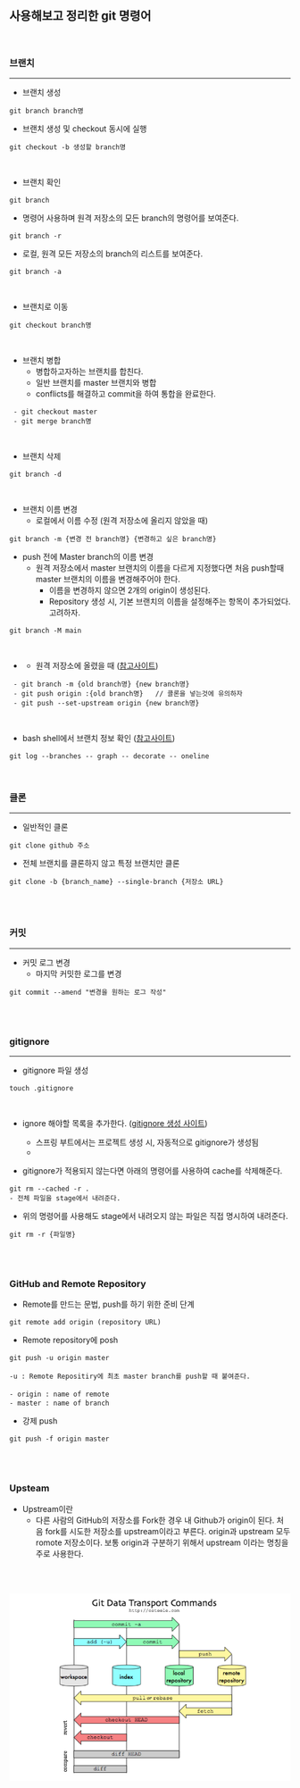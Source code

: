 ## 사용해보고 정리한 git 명령어

<br>

### 브랜치
---

- 브랜치 생성
```vim
git branch branch명
```

- 브랜치 생성 및 checkout 동시에 실행
```vim
git checkout -b 생성할 branch명
```

<br>

- 브랜치 확인
```vim
git branch
```
- 명령어 사용하며 원격 저장소의 모든 branch의 명령어를 보여준다.
```vim
git branch -r 
```
- 로컬, 원격 모든 저장소의 branch의 리스트를 보여준다.
```vim
git branch -a
```            

<br>

- 브랜치로 이동
```vim
git checkout branch명
```
<br>

- 브랜치 병합
    - 병합하고자하는 브랜치를 합친다.
    - 일반 브랜치를 master 브랜치와 병합
    - conflicts를 해결하고 commit을 하여 통합을 완료한다.
```vim
 - git checkout master
 - git merge branch명
```
<br>

- 브랜치 삭제
```vim
git branch -d 
```
<br>


- 브랜치 이름 변경
    - 로컬에서 이름 수정 (원격 저장소에 올리지 않았을 때)
```vim
git branch -m {변경 전 branch명} {변경하고 싶은 branch명}
```

- push 전에 Master branch의 이름 변경
    - 원격 저장소에서 master 브랜치의 이름을 다르게 지정했다면 처음 push할때 master 브랜치의 이름을 변경해주어야 한다.
        - 이름을 변경하지 않으면 2개의 origin이 생성된다.
        - Repository 생성 시, 기본 브랜치의 이름을 설정해주는 항목이 추가되었다. 고려하자.
```
git branch -M main
```
<br>

- - 원격 저장소에 올렸을 때 ([참고사이트](https://thdev.tech/git/2016/12/19/Git-Branch-Name-Change/))
```vim
 - git branch -m {old branch명} {new branch명}
 - git push origin :{old branch명}   // 콜론을 넣는것에 유의하자
 - git push --set-upstream origin {new branch명}
```

<br>

- bash shell에서 브랜치 정보 확인 ([참고사이트](https://opentutorials.org/course/2708/15261))
```vim
git log --branches -- graph -- decorate -- oneline
```
<br>


### 클론
---
- 일반적인 클론
```vim
git clone github 주소
```

- 전체 브랜치를 클론하지 않고 특정 브랜치만 클론
```vim
git clone -b {branch_name} --single-branch {저장소 URL}
```



<br><br>

### 커밋
---
- 커밋 로그 변경
    - 마지막 커밋한 로그를 변경
```vim
git commit --amend "변경을 원하는 로그 작성"
```

<br><br>



### gitignore
---
- gitignore 파일 생성
```vim
touch .gitignore
```

<br>

- ignore 해야할 목록을 추가한다. ([gitignore 생성 사이트](https://www.toptal.com/developers/gitignore))
    - 스프링 부트에서는 프로젝트 생성 시, 자동적으로 gitignore가 생성됨
    - 


- gitignore가 적용되지 않는다면 아래의 명령어를 사용하여 cache를 삭제해준다.
```vim
git rm --cached -r .
- 전체 파일을 stage에서 내려준다.
```
- 위의 명령어를 사용해도 stage에서 내려오지 않는 파일은 직접 명시하여 내려준다.
```vim
git rm -r {파일명}
```

<br><br>

### GitHub and Remote Repository
- Remote를 만드는 문법, push를 하기 위한 준비 단계
```vim
git remote add origin (repository URL)
```
- Remote repository에 posh
```vim
git push -u origin master

-u : Remote Repositiry에 최초 master branch를 push할 때 붙여준다.

- origin : name of remote
- master : name of branch
```
- 강제 push
```vim
git push -f origin master
```

<br><br>

### Upsteam
- Upstream이란
    - 다른 사람의 GitHub의 저장소를 Fork한 경우 내 Github가 origin이 된다. 처음 fork를 시도한 저장소를 upstream이라고 부른다. origin과 upstream 모두 romote 저장소이다. 보통 origin과 구분하기 위해서 upstream 이라는 명칭을 주로 사용한다.


<br><br>

<img src="./image/git-flow.png" width="650">